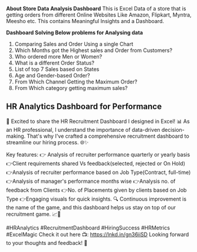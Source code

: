 **About Store Data Analysis Dashboard**
This is Excel Data of a store that is getting orders from different Online Websites Like Amazon, Flipkart, Myntra, Meesho etc.
This contains Meaningful Insights and a Dashboard. 

**Dashboard Solving Below problems for Analysing data**
  1. Comparing Sales and Order Using a single Chart
  2. Which Months got the Highest sales and Order from Customers?
  3. Who ordered more Men or Women?
  4. What is a different Order Status?
  5. List of top 7 Sales based on States
  6. Age and Gender-based Order?
  7. From Which Channel Getting the Maximum Order?
  8. From Which category getting maximum sales? 

HR Analytics Dashboard for Performance
---------------------------------------------------------------------------------------------------------------------------------------------------------------------------------------------------
🚀 Excited to share the HR Recruitment Dashboard I designed in Excel! 📊
As an HR professional, I understand the importance of data-driven decision-making. That's why I've crafted a comprehensive recruitment dashboard to streamline our hiring process. 🌐✨

Key features:
👉 Analysis of recruiter performance quarterly or yearly basis
👉Client requirements shared Vs feedback(selected, rejected or On Hold)
👉Analysis of recruiter performance based on Job Type(Contract, full-time)
👉Analysis of manager's performance months wise
👉Analysis no. of feedback from Clients
👉No. of Placements given by clients based on Job Type
👉Engaging visuals for quick insights.
🔍 Continuous improvement is the name of the game, and this dashboard helps us stay on top of our recruitment game. 📈💼

#HRAnalytics #RecruitmentDashboard #HiringSuccess #HRMetrics #ExcelMagic
Check it out here 📺: https://lnkd.in/gn36iiSD
Looking forward to your thoughts and feedback! 🙌




